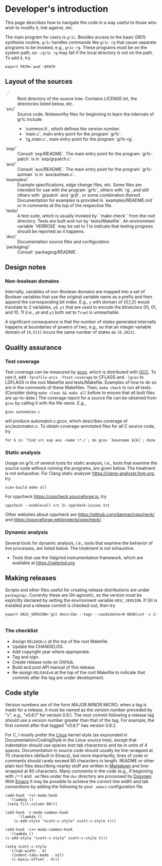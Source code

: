 Developer's introduction
========================

This page describes how to navigate the code in a way useful to those who wish
to modify it, link against, etc.

The main program for users is `gr1c`. Besides access to the basic GR(1)
synthesis routine, `gr1c` handles commands like `gr1c rg` that cause separate
programs to be invoked, e.g., `gr1c-rg`. These programs must be on the system
path, so `./gr1c rg` may fail if the local directory is not on the path. To add
it, try

    export PATH=`pwd`:$PATH


Layout of the sources
---------------------

<dl>

<dt>`.`</dt>
<dd>Root directory of the source tree.  Contains LICENSE.txt, the directories
listed below, etc.</dd>

<dt>`src/`</dt>
<dd>Source code.  Noteworthy files for beginning to learn the internals of
gr1c include:
<ul>
  <li>`common.h`, which defines the version number.</li>
  <li>`main.c`, main entry point for the program `gr1c`.</li>
  <li>`rg_main.c`, main entry point for the program `gr1c-rg`.</li>
</ul></dd>

<dt>`exp/`</dt>
<dd>Consult `exp/README`.  The main entry point for the program `gr1c-patch` is
in `exp/grpatch.c`.</dd>

<dt>`aux/`</dt>
<dd>Consult `aux/README`.  The main entry point for the program `gr1c-autman` is
in `aux/autman.c`.</dd></dd>

<dt>`examples/`</dt>
<dd>Example specifications, edge change files, etc.  Some files are intended for
use with the program `gr1c`, others with `rg`, and still others with `grpatch`
and `grjit`, or some combination thereof.  Documentation for examples is
provided in `examples/README.md` or in comments at the top of the respective
file.</dd>

<dt>`tests/`</dt>
<dd>A test suite, which is usually invoked by ``make check`` from the root
directory.  Tests are built and run by `tests/Makefile`.  An environment
variable `VERBOSE` may be set to 1 to indicate that testing progress should be
reported as it happens.</dd>

<dt>`doc/`</dt>
<dd>Documentation source files and configuration.</dd>

<dt>`packaging/`</dt>
<dd>Consult `packaging/README`.</dd>

</dl>


Design notes
------------

### Non-boolean domains

Internally, variables of non-Boolean domains are mapped into a set of Boolean
variables that use the original variable name as a prefix and then append the
corresponding bit index. E.g., `y` with domain of {0,1,2} would translate to 2
variables, `y0`, `y1` that are used to encode the bitvectors 00, 01, and 10. 11
(i.e., `y0` and `y1` both set to `True`) is unreachable.

A significant consequence is that the number of states generated internally
happens at boundaries of powers of two, e.g., so that an integer variable domain
of `[0,513]` incurs the same number of states as `[0,1023]`.


Quality assurance
-----------------

### Test coverage

Test coverage can be measured by
[gcov](https://gcc.gnu.org/onlinedocs/gcc/Gcov.html), which is distributed with
[GCC](https://gcc.gnu.org). To use it, add `-fprofile-arcs -ftest-coverage` to
CFLAGS and `-lgcov` to LDFLAGS in the root Makefile and tests/Makefile. Examples
of how to do so are in the comments of these Makefiles. Then, `make check` to
run all tests. (Consider doing `make clean && make all` before to ensure that
all built files are up-to-date.) The coverage report for a source file can be
obtained from `gcov` by calling it with the file name. E.g.,

    gcov automaton.c

will produce automaton.c.gcov, which describes coverage of src/automaton.c.
To obtain coverage-annotated files for all C source code, try

    for k in `find src exp aux -name \*.c`; do gcov `basename ${k}`; done

### Static analysis

Usage on gr1c of several tools for static analysis, i.e., tools that examine the
source code without running the programs, are given below. The treatment is not
exhaustive. For Clang static analyzer <https://clang-analyzer.llvm.org>, try

    scan-build make all

For cppcheck <https://cppcheck.sourceforge.io>, try

    cppcheck --enable=all src 2> cppcheck-issues.txt

Other websites about cppcheck are <https://github.com/danmar/cppcheck/> and
<https://sourceforge.net/projects/cppcheck/>.

### Dynamic analysis

Several tools for dynamic analysis, i.e., tools that examine the behavior of
live processes, are listed below. The treatment is not exhaustive.

* Tools that use the Valgrind instrumentation framework, which are available at
  https://valgrind.org


Making releases
---------------

Scripts and other files useful for creating release distributions are under
`packaging/`. Currently these are Git-agnostic, so the version must be
explicitly declared by setting the environment variable `GR1C_VERSION`. If Git
is installed and a release commit is checked-out, then try

    export GR1C_VERSION=`git describe --tags --candidates=0 HEAD|cut -c 2-`

### The checklist

- Assign `RELEASE=1` at the top of the root Makefile.
- Update the CHANGELOG.
- Add copyright year where appropriate.
- Tag and sign.
- Create release note on GitHub.
- Build and post API manual of this release.
- Re-assign `RELEASE=0` at the top of the root Makefile to indicate that commits
  after the tag are under development.


Code style
----------

Version numbers are of the form MAJOR.MINOR.MICRO; when a tag is made for a
release, it must be named as the version number preceded by "v", e.g., "v0.6.1"
for version 0.6.1.  The next commit following a release tag should use a version
number greater than that of the tag.  For example, the first commit after that
tagged "v0.6.1" has version 0.6.2.

For C, I mostly prefer the [Linux](https://www.kernel.org/) kernel style (as
expounded in Documentation/CodingStyle in the Linux source tree), except that
indentation should use spaces (not tab charactors) and be in units of 4 spaces.
Documentation in source code should usually be
line-wrapped at 70 characters (default in Emacs), but more importantly, lines of
code or comments should rarely exceed 80 characters in length.  README or other
plain text files describing nearby stuff are written in
[Markdown](https://daringfireball.net/projects/markdown/) and line-wrapped at 80
characters.  Many comments in the code (e.g., if beginning with `/**`) and `.md`
files under the `doc` directory are processed by [Doxygen](https://www.doxygen.org).
With [Emacs](https://www.gnu.org/software/emacs/) it
may be possible to achieve the correct line width and tab conventions by adding
the following to your `.emacs` configuration file.

    (add-hook 'rst-mode-hook
      '(lambda ()
	 (setq fill-column 80)))

    (add-hook 'c-mode-common-hook
	      '(lambda ()
		(c-add-style "scott-c-style" scott-c-style t)))

    (add-hook 'c++-mode-common-hook
      '(lambda ()
	(c-add-style "scott-c-style" scott-c-style t)))

    (setq scott-c-style
      '((tab-width . 4)
       (indent-tabs-mode . nil)
       (c-basic-offset . 4)))
